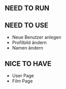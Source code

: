 ## NEED TO RUN




## NEED TO USE

- Neue Benutzer anlegen
- Profilbild ändern
- Namen ändern


## NICE TO HAVE

- User Page
- Film Page